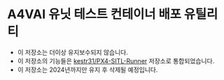 # A4VAI 유닛 테스트 컨테이너 배포 유틸리티

- 이 저장소는 더이상 유지보수되지 않습니다.
- 이 저장소의 기능들은 [kestr31/PX4-SITL-Runner](https://github.com/kestr31/PX4-SITL-Runner) 저장소로 통합되었습니다.
- 이 저장소는 2024년까지만 유지 후 삭제될 예정입니다.